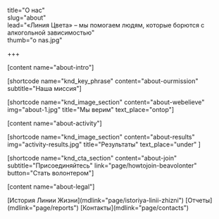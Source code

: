 title="О нас"  
slug="about"  
lead="«Линия Цвета» – мы помогаем людям, которые борются с алкогольной зависимостью"  
thumb="o nas.jpg"  

+++

[content name="about-intro"]

[shortcode name="knd_key_phrase" content="about-ourmission" subtitle="Наша миссия"]

[shortcode name="knd_image_section" content="about-webelieve" img="about-1.jpg" title="Мы верим" text_place="ontop"]

[content name="about-activity"]

[shortcode name="knd_image_section" content="about-results" img="activity-results.jpg" title="Результаты" text_place="under" ]

[shortcode name="knd_cta_section" content="about-join" subtitle="Присоединяйтесь" link="page/howtojoin-beavolonter" button="Стать волонтером"]

[content name="about-legal"]

<div class="knd-links center">
[История Линии Жизни](mdlink="page/istoriya-linii-zhizni")
[Отчеты](mdlink="page/reports")
[Контакты](mdlink="page/contacts")
</div>
